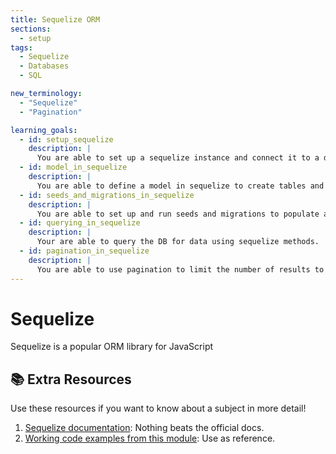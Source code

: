 ```yaml
---
title: Sequelize ORM
sections:
  - setup
tags:
  - Sequelize
  - Databases
  - SQL

new_terminology:
  - "Sequelize"
  - "Pagination"

learning_goals:
  - id: setup_sequelize
    description: |
      You are able to set up a sequelize instance and connect it to a database.
  - id: model_in_sequelize
    description: |
      You are able to define a model in sequelize to create tables and query for data in the database.
  - id: seeds_and_migrations_in_sequelize
    description: |
      You are able to set up and run seeds and migrations to populate and alter our tables.
  - id: querying_in_sequelize
    description: |
      Your are able to query the DB for data using sequelize methods.
  - id: pagination_in_sequelize
    description: |
      You are able to use pagination to limit the number of results to fixed-size pages.
---
```


# Sequelize

Sequelize is a popular ORM library for JavaScript

<LearningGoals />

## 📚 Extra Resources

Use these resources if you want to know about a subject in more detail!

1. [Sequelize documentation](http://docs.sequelizejs.com/): Nothing beats the official docs.
1. [Working code examples from this module](https://github.com/Codaisseur/course-content-exercises/tree/master/week-5/sequelize-day2-day3): Use as reference.
